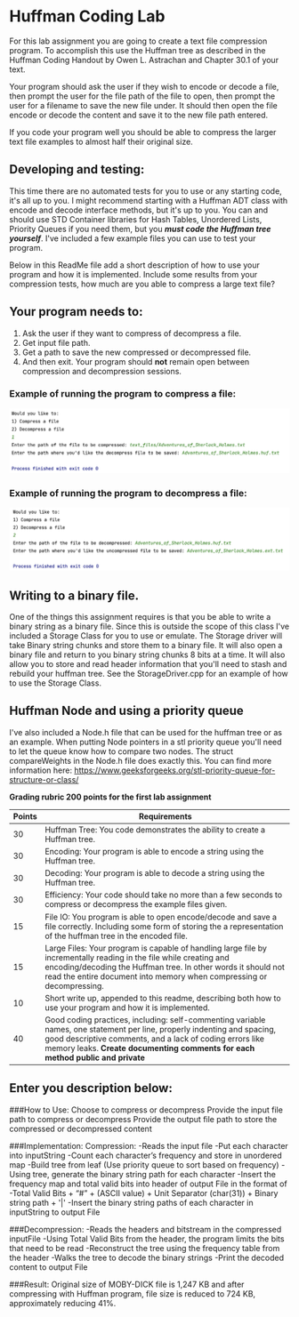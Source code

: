 # Huffman Coding Lab

For this lab assignment you are going to create a text file compression program.  To accomplish this use the Huffman tree as described in the Huffman Coding Handout by Owen L. Astrachan and Chapter 30.1 of your text.  

Your program should ask the user if they wish to encode or decode a file, then prompt the user for the file path of the file to open, then prompt the user for a filename to save the new file under.  It should then open the file encode or decode the content and save it to the new file path entered.  

If you code your program well you should be able to compress the larger text file examples to almost half their original size. 

## Developing and testing:
This time there are no automated tests for you to use or any starting code, it's all up to you.  I might recommend starting with a Huffman ADT class with encode and decode interface methods, but it's up to you. You can and should use STD Container libraries for Hash Tables, Unordered Lists, Priority Queues if you need them, but you ***must code the Huffman tree yourself***. I've included a few example files you can use to test your program.  

Below in this ReadMe file add a short description of how to use your program and how it is implemented.  Include some results from your compression tests, how much are you able to compress a large text file? 

## Your program needs to:

1. Ask the user if they want to compress of decompress a file.  
2. Get input file path.
3. Get a path to save the new compressed or decompressed file.
4. And then exit.  Your program should **not** remain open between compression and decompression sessions. 

### Example of running the program to compress a file:

![Compress Example](images/compressing.png)

### Example of running the program to decompress a file:

![Decompress Example](images/decompressing.png)


## Writing to a binary file. 
One of the things this assignment requires is that you be able to write a binary string as a binary file.  Since this is outside the scope of this class I've included a Storage Class for you to use or emulate.  The Storage driver will take Binary string chunks and store them to a binary file.  It will also open a binary file and return to you binary string chunks 8 bits at a time. It will also allow you to store and read header information that you'll need to stash and rebuild your huffman tree. See the StorageDriver.cpp for an example of how to use the Storage Class. 

## Huffman Node and using a priority queue
I've also included a Node.h file that can be used for the huffman tree or as an example.  When putting Node pointers in a stl priority queue you'll need to let the queue know how to compare two nodes.  The struct compareWeights in the Node.h file does exactly this.  You can find more information here: https://www.geeksforgeeks.org/stl-priority-queue-for-structure-or-class/

**Grading rubric 200 points for the first lab assignment**

| Points | Requirements                                                                                                                                                                                                                                                            |
|--------|-------------------------------------------------------------------------------------------------------------------------------------------------------------------------------------------------------------------------------------------------------------------------|
| 30     | Huffman Tree: You code demonstrates the ability to create a Huffman tree.                                                                                                                                                                                               |
| 30     | Encoding:  Your program is able to encode a string using the Huffman tree.                                                                                                                                                                                              |       
| 30     | Decoding: Your program is able to decode a string using the Huffman tree.                                                                                                                                                                                               |  
| 30     | Efficiency: Your code should take no more than a few seconds to compress or decompress the example files given. |                                                                                                                                                        |  
| 15     | File IO:  You program is able to open encode/decode and save a file correctly.  Including some form of storing the a representation of the huffman tree in the encoded file.                                                                                            |        
| 15     | Large Files:  Your program is capable of handling large file by incrementally reading in the file while creating and encoding/decoding the Huffman tree.  In other words it should not read the entire document into memory when compressing or decompressing.          |       
| 10     | Short write up, appended to this readme, describing both how to use your program and how it is implemented.                                                                                                                                                             |        
| 40     | Good coding practices, including: self-commenting variable names, one statement per line, properly indenting and spacing, good  descriptive comments, and a lack of coding errors like memory leaks. **Create documenting comments for each method public and private** |



## Enter you description below:
###How to Use: 
Choose to compress or decompress
Provide the input file path to compress or decompress
Provide the output file path to store the compressed or decompressed content


###Implementation: 
Compression: 
-Reads the input file
-Put each character into inputString 
-Count each character’s frequency and store in unordered map
-Build tree from leaf (Use priority queue to sort based on frequency)
-Using tree, generate the binary string path for each character
-Insert the frequency map and total valid bits into header of output File in the format of 
-Total Valid Bits + “#” + (ASCII value) + Unit Separator (char(31)) + Binary string path + '|'
-Insert the binary string paths of each character in inputString to output File

###Decompression:
-Reads the headers and bitstream in the compressed inputFile
-Using Total Valid Bits from the header, the program limits the bits that need to be read
-Reconstruct the tree using the frequency table from the header
-Walks the tree to decode the binary strings 
-Print the decoded content to output File

###Result:
Original size of MOBY-DICK file is 1,247 KB and after compressing with Huffman program, file size is reduced to 724 KB, approximately reducing 41%. 

